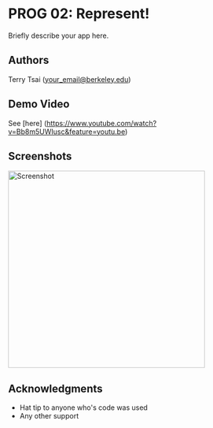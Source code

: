 # PROG 02: Represent!

Briefly describe your app here.

## Authors

Terry Tsai ([your_email@berkeley.edu](mailto:your_email@berkeley.edu))

## Demo Video

See [here] (https://www.youtube.com/watch?v=Bb8m5UWIusc&feature=youtu.be)

## Screenshots

<img src="screenshots/main.png" height="400" alt="Screenshot"/>

## Acknowledgments

* Hat tip to anyone who's code was used
* Any other support
